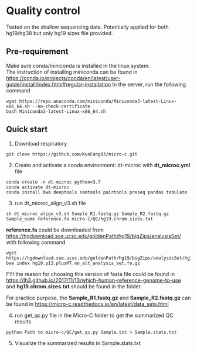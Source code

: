 # Quality control
Tested on the shallow sequencing data. Potentially applied for both hg19/hg38 but only hg19 sizes file provided. 

## Pre-requirement
Make sure conda/miniconda is installed in the linux system.  
The instruction of installing miniconda can be found in https://conda.io/projects/conda/en/latest/user-guide/install/index.html#regular-installation
In the server, run the following command
```
wget https://repo.anaconda.com/miniconda/Miniconda3-latest-Linux-x86_64.sh --no-check-certificate
bash Miniconda3-latest-Linux-x86_64.sh
```

## Quick start
1. Download respiratory
```
git clone https://github.com/KunFang93/micro-c.git
```
2. Create and activate a conda environment: dt-microc with __dt_microc.yml__ file 
```
conda create -n dt-microc python=3.7
conda activate dt-microc
conda install bwa deeptools samtools pairtools preseq pandas tabulate
```
3. run dt_microc_align_v3.sh file
```
sh dt_microc_align_v3.sh Sample_R1.fastq.gz Sample_R2.fastq.gz Sample_name reference.fa micro-c/QC/hg19.chrom.sizes.txt
```

__reference.fa__ could be downloaded from https://hgdownload.soe.ucsc.edu/goldenPath/hg19/bigZips/analysisSet/ with following command

```
wget https://hgdownload.soe.ucsc.edu/goldenPath/hg19/bigZips/analysisSet/hg19.p13.plusMT.no_alt_analysis_set.fa.gz
bwa index hg19.p13.plusMT.no_alt_analysis_set.fa.gz
```

FYI the reason for choosing this version of fasta file could be found in https://lh3.github.io/2017/11/13/which-human-reference-genome-to-use
and __hg19.chrom.sizes.txt__ should be found in the folder.  

For practice purpose, the __Sample_R1.fastq.gz__ and __Sample_R2.fastq.gz__ can be found in https://micro-c.readthedocs.io/en/latest/data_sets.html  

4. run get_qc.py file in the Micro-C folder to get the summarized QC results
```
python Path to micro-c/QC/get_qc.py Sample.txt > Sample.stats.txt
```
5. Visualize the summarized results in Sample.stats.txt
